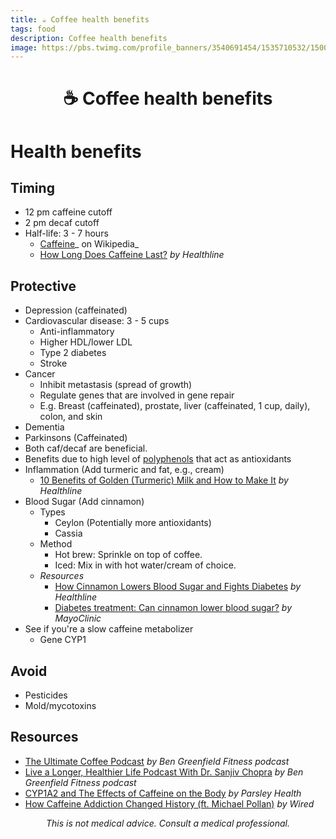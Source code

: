 ```yaml
---
title: ☕️ Coffee health benefits
tags: food
description: Coffee health benefits
image: https://pbs.twimg.com/profile_banners/3540691454/1535710532/1500x500
---
```


<h1 style="text-align: center;">☕️ Coffee health benefits</h1>

# Health benefits

## Timing

- 12 pm caffeine cutoff
- 2 pm decaf cutoff
- Half-life: 3 - 7 hours
    - [Caffeine](https://en.wikipedia.org/wiki/Caffeine#Pharmacokinetics)_ on Wikipedia_
    - [How Long Does Caffeine Last?](https://www.healthline.com/health/how-long-does-caffeine-last) *by Healthline*

## Protective

- Depression (caffeinated)
- Cardiovascular disease: 3 - 5 cups
    - Anti-inflammatory
    - Higher HDL/lower LDL
    - Type 2 diabetes
    - Stroke
- Cancer
    - Inhibit metastasis (spread of growth)
    - Regulate genes that are involved in gene repair
    - E.g. Breast (caffeinated), prostate, liver (caffeinated, 1 cup, daily), colon, and skin
- Dementia
- Parkinsons (Caffeinated)
- Both caf/decaf are beneficial.
- Benefits due to high level of [polyphenols](https://en.wikipedia.org/wiki/Polyphenol#Potential_health_effects) that act as antioxidants
- Inflammation (Add turmeric and fat, e.g., cream)
    - [10 Benefits of Golden (Turmeric) Milk and How to Make It](https://www.healthline.com/nutrition/golden-milk-turmeric) *by Healthline*
- Blood Sugar (Add cinnamon)
    - Types
        - Ceylon (Potentially more antioxidants)
        - Cassia
    - Method
        - Hot brew: Sprinkle on top of coffee.
        - Iced: Mix in with hot water/cream of choice.
    - *Resources*
        - [How Cinnamon Lowers Blood Sugar and Fights Diabetes](https://www.healthline.com/nutrition/cinnamon-and-diabetes) *by Healthline*
        - [Diabetes treatment: Can cinnamon lower blood sugar?](https://www.mayoclinic.org/diseases-conditions/diabetes/expert-answers/diabetes/faq-20058472) *by MayoClinic*
- See if you're a slow caffeine metabolizer
    - Gene CYP1

## Avoid

- Pesticides
- Mold/mycotoxins

## Resources

- [The Ultimate Coffee Podcast](https://bengreenfieldfitness.com/podcast/nutrition-podcasts/healthiest-coffee/) *by Ben Greenfield Fitness podcast*
- [Live a Longer, Healthier Life Podcast With Dr. Sanjiv Chopra](https://bengreenfieldfitness.com/podcast/anti-aging-podcasts/live-a-longer-healthier-life-podcast-with-dr-sanjiv-chopra/) *by Ben Greenfield Fitness podcast*
- [CYP1A2 and The Effects of Caffeine on the Body](https://www.parsleyhealth.com/blog/cyp1a2-effects-of-caffeine-on-the-body) *by Parsley Health*
- [How Caffeine Addiction Changed History (ft. Michael Pollan)](https://www.youtube.com/watch?v=WD6cYabx0nk) *by Wired*

<p style="text-align: center; font-style: italic">This is not medical advice. Consult a medical professional.</p>
